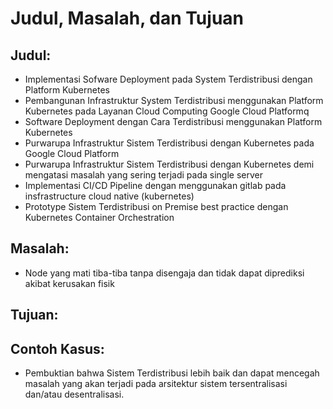 # Judul, Masalah, dan Tujuan

## Judul:

 - Implementasi Sofware Deployment pada System Terdistribusi dengan Platform Kubernetes
 - Pembangunan Infrastruktur System Terdistribusi menggunakan Platform Kubernetes pada Layanan Cloud Computing Google Cloud Platformq
 - Software Deployment dengan Cara Terdistribusi menggunakan Platform Kubernetes
 - Purwarupa Infrastruktur Sistem Terdistribusi dengan Kubernetes pada Google Cloud Platform
 - Purwarupa Infrastruktur Sistem Terdistribusi dengan Kubernetes demi mengatasi masalah yang sering terjadi pada single server
 - Implementasi CI/CD Pipeline dengan menggunakan gitlab pada insfrastructure cloud native (kubernetes)
 - Prototype Sistem Terdistribusi on Premise best practice dengan Kubernetes Container Orchestration
 
## Masalah:

 - Node yang mati tiba-tiba tanpa disengaja dan tidak dapat diprediksi akibat kerusakan fisik
 
## Tujuan:


## Contoh Kasus:

 - Pembuktian bahwa Sistem Terdistribusi lebih baik dan dapat mencegah masalah yang akan terjadi pada arsitektur sistem tersentralisasi dan/atau desentralisasi.
